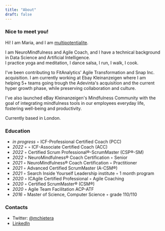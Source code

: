 ```yaml
---
title: "About"
draft: false
---
```



### Nice to meet you!

Hi! I am Maria, and I am [multipotentialite](https://www.ted.com/talks/emilie_wapnick_why_some_of_us_don_t_have_one_true_calling?language=en).

I am NeuroMindfulness and Agile Coach, and I have a technical background in Data Science and Artificial Intelligence. \
I practice yoga and meditation, I dance salsa, I run, I walk, I cook.

I've been contributing to FitAnalytics' Agile Transformation and Snap Inc. acquisition. I am currently working at Ebay Kleinanzeigen where I am helping 5+ teams going trough the Adevinta's acquisition and the current hyper growth phase, while preserving collaboration and culture. 

I've also launched eBay Kleinanzeigen's Mindfulness Community with the goal of integrating mindfulness tools in our employees everyday life, fostering well-being and productivity.

Currently based in London.

### Education
* _in progress_ ◦ ICF-Professional Certified Coach (PCC) 
* _2022_ ◦ ◦ ICF-Associate Certified Coach (ACC) 
* _2022_ ◦ Certified Scrum Professional®-ScrumMaster (CSP®-SM)
* _2022_ ◦ NeuroMindfulness® Coach Certification ◦ Senior
* _2021_ ◦ NeuroMindfulness® Coach Certification ◦ Practitioner
* _2021_ ◦ Advanced Certified ScrumMaster (A-CSM®)
* _2021_ ◦ Search Inside Yourself Leadership institute ◦ 1 month program
* _2020_ ◦ ICAgile Certified Professional ◦ Agile Coaching
* _2020_ ◦ Certified ScrumMaster® (CSM®)
* _2020_ ◦ Agile Team Facilitation ACP-ATF
* _2016_ ◦ Master of Science, Computer Science ◦ grade 110/110

### Contacts

- Twitter: [@mchietera](https://twitter.com/mchietera)
- [LinkedIn](https://www.linkedin.com/in/mariachietera/)
